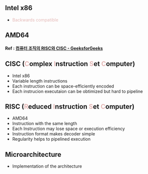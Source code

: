 ## Intel x86
- <font color="#e5b9b7">Backwards compatible</font>
## AMD64


#### Ref : [컴퓨터 조직의 RISC와 CISC - GeeksforGeeks](https://www.geeksforgeeks.org/computer-organization-risc-and-cisc/?ref=header_outind)
## CISC (<font color="#e5b9b7">C</font>omplex <font color="#e5b9b7">I</font>nstruction <font color="#e5b9b7">S</font>et <font color="#e5b9b7">C</font>omputer)
- Intel x86
- Variable length instructions
- Each instruction can be space-efficiently encoded
- Each instrucion executaion can be obtimized but hard to pipeline

## RISC (<font color="#e5b9b7">R</font>educed <font color="#e5b9b7">I</font>nstruction <font color="#e5b9b7">S</font>et <font color="#e5b9b7">C</font>omputer)
- AMD64
- Instruction with the same length
- Each Instruction may lose space or execution efficiency
- Instruction format makes decoder simple
- Regularity helps to pipelined execution

## Microarchitecture
- Implementation of the architecture
